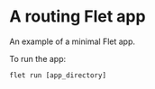 # A routing Flet app

An example of a minimal Flet app.

To run the app:

```
flet run [app_directory]
```